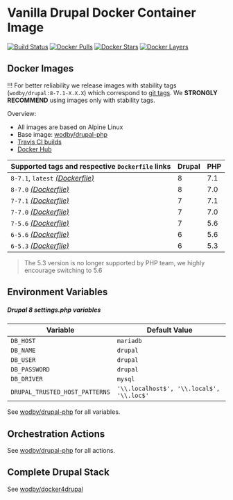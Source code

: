 # Vanilla Drupal Docker Container Image

[![Build Status](https://travis-ci.org/wodby/drupal.svg?branch=master)](https://travis-ci.org/wodby/drupal)
[![Docker Pulls](https://img.shields.io/docker/pulls/wodby/drupal.svg)](https://hub.docker.com/r/wodby/drupal)
[![Docker Stars](https://img.shields.io/docker/stars/wodby/drupal.svg)](https://hub.docker.com/r/wodby/drupal)
[![Docker Layers](https://images.microbadger.com/badges/image/wodby/drupal.svg)](https://microbadger.com/images/wodby/drupal)

## Docker Images

!!! For better reliability we release images with stability tags (`wodby/drupal:8-7.1-X.X.X`) which correspond to [git tags](https://github.com/wodby/drupal/releases). We **STRONGLY RECOMMEND** using images only with stability tags. 

Overview:

* All images are based on Alpine Linux
* Base image: [wodby/drupal-php](https://github.com/wodby/drupal-php)
* [Travis CI builds](https://travis-ci.org/wodby/drupal) 
* [Docker Hub](https://hub.docker.com/r/wodby/drupal)

| Supported tags and respective `Dockerfile` links                                             | Drupal | PHP |
| -------------------------------------------------------------------------------------------- | ------ | --- |
| `8-7.1`, `latest` [_(Dockerfile)_](https://github.com/wodby/drupal/tree/master/8/Dockerfile) | 8      | 7.1 |
| `8-7.0` [_(Dockerfile)_](https://github.com/wodby/drupal/tree/master/8/Dockerfile)           | 8      | 7.0 |
| `7-7.1` [_(Dockerfile)_](https://github.com/wodby/drupal/tree/master/7/Dockerfile)           | 7      | 7.1 |
| `7-7.0` [_(Dockerfile)_](https://github.com/wodby/drupal/tree/master/7/Dockerfile)           | 7      | 7.0 |
| `7-5.6` [_(Dockerfile)_](https://github.com/wodby/drupal/tree/master/7/Dockerfile)           | 7      | 5.6 |
| `6-5.6` [_(Dockerfile)_](https://github.com/wodby/drupal/tree/master/6/Dockerfile)           | 6      | 5.6 |
| `6-5.3` [_(Dockerfile)_](https://github.com/wodby/drupal/tree/master/6/Dockerfile)           | 6      | 5.3 |

> The 5.3 version is no longer supported by PHP team, we highly encourage switching to 5.6 

## Environment Variables

##### Drupal 8 settings.php variables

| Variable                       | Default Value                             |
| ------------------------------ | ----------------------------------------- |
| `DB_HOST`                      | `mariadb`                                 |
| `DB_NAME`                      | `drupal`                                  |
| `DB_USER`                      | `drupal`                                  |
| `DB_PASSWORD`                  | `drupal`                                  |
| `DB_DRIVER`                    | `mysql`                                   |
| `DRUPAL_TRUSTED_HOST_PATTERNS` | `'\\.localhost$', '\\.local$', '\\.loc$'` |

See [wodby/drupal-php](https://github.com/wodby/drupal-php) for all variables.

## Orchestration Actions

See [wodby/drupal-php](https://github.com/wodby/drupal-php) for all actions.

## Complete Drupal Stack

See [wodby/docker4drupal](https://github.com/wodby/docker4drupal)
